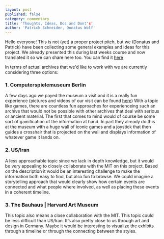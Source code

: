 ```yaml
---
layout: post
published: false
category: commentary
title: 'Thoughts, Ideas, Dos and Dont's'
author: 'Patrick Schneider, Donatus Wolf'
---
```

Hello everyone! This is not (yet) a proper project pitch, but we (Donatus and Patrick) have been collecting some general examples and ideas for this project. We already presented this during last weeks course and now translated it so we can share here too. You can find it [here](https://paper.dropbox.com/doc/active-archives-research-izD2Ew5D54aBCJCq1UoZe)

In terms of actual archives that we'd like to work with we are currently considering three options:

### 1. Computerspielemuseum Berlin
A few days ago we payed the museum a visit and it is a really fun experience (pictures and videos of our visit can be found [here](https://www.dropbox.com/sh/phz574ha0ccv3ud/AACWaGwc2KjohrUS7bkdIt3ta?dl=0))
With a topic like games, there are countless fun approaches for experienceing such an archive that would not be possible with other archives that deal with serious or ancient material.
The first that comes to mind would of course be some sort of gamification of the information at hand. In part they already do this at the museum with a huge wall of iconic games and a joystick that then guides a crosshair that is projected on the wall and displays information of whatever game it lands on.

### 2. US/Iran
A less approachable topic since we lack in depth knowledge, but it would be very appealing to closely collaborate with the MIT on this project. Based on the description it would be an interesting challenge to make the information both easy to find, but also fun to browse. We could imagine a storytelling approach that would clearly show how certain events are connected and what people where involved, as well as placing these events in a coherent timeline.

### 3. The Bauhaus | Harvard Art Museum
This topic also means a close collaboration with the MIT. This topic could be less difficult than US/Iran. It’s also pretty close to us through art and design in Germany. Maybe it would be interesting to visualize the exhibits through a timeline or through the connecting between the styles.